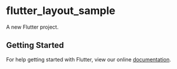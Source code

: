 # flutter_layout_sample

A new Flutter project.

## Getting Started

For help getting started with Flutter, view our online
[documentation](https://flutter.io/).
